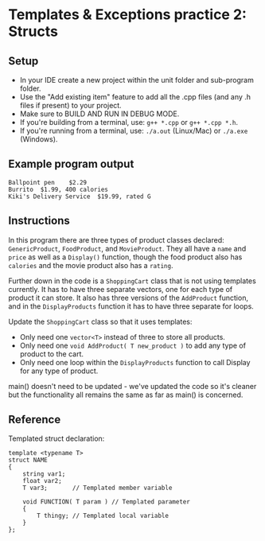 # Templates & Exceptions practice 2: Structs

## Setup
- In your IDE create a new project within the unit folder and sub-program folder.
- Use the "Add existing item" feature to add all the .cpp files (and any .h files if present) to your project.
- Make sure to BUILD AND RUN IN DEBUG MODE.
- If you're building from a terminal, use: `g++ *.cpp` or `g++ *.cpp *.h`.
- If you're running from a terminal, use: `./a.out` (Linux/Mac) or `./a.exe` (Windows).


## Example program output
```
Ballpoint pen	 $2.29
Burrito	 $1.99, 400 calories
Kiki's Delivery Service	 $19.99, rated G
```

## Instructions
In this program there are three types of product classes declared: `GenericProduct`, `FoodProduct`, and `MovieProduct`. They all have a `name` and `price` as well as a `Display()` function, though the food product also has `calories` and the movie product also has a `rating`.

Further down in the code is a `ShoppingCart` class that is not using templates currently. It has to have three separate vectors, one for each type of product it can store. It also has three versions of the `AddProduct` function, and in the `DisplayProducts` function it has to have three separate for loops.

Update the `ShoppingCart` class so that it uses templates:
- Only need one `vector<T>` instead of three to store all products.
- Only need one `void AddProduct( T new_product )` to add any type of product to the cart.
- Only need one loop within the `DisplayProducts` function to call Display for any type of product.


main() doesn't need to be updated - we've updated the code so it's cleaner but the functionality all remains the same as far as main() is concerned.


## Reference
Templated struct declaration:
```
template <typename T>
struct NAME
{
    string var1;
    float var2;
    T var3;       // Templated member variable

    void FUNCTION( T param ) // Templated parameter
    {
        T thingy; // Templated local variable
    }
};
```
